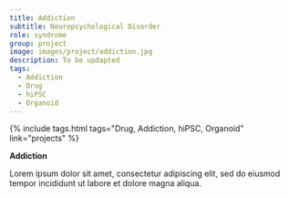 ```yaml
---
title: Addiction
subtitle: Neuropsychological Disorder
role: syndrome
group: project
image: images/project/addiction.jpg
description: To be updapted
tags:
  - Addiction
  - Drug
  - hiPSC
  - Organoid
---
```


{%
  include tags.html
  tags="Drug, Addiction, hiPSC, Organoid"
  link="projects"
%}

<strong>Addiction</strong>

Lorem ipsum dolor sit amet, consectetur adipiscing elit, sed do eiusmod tempor incididunt ut labore et dolore magna aliqua.
